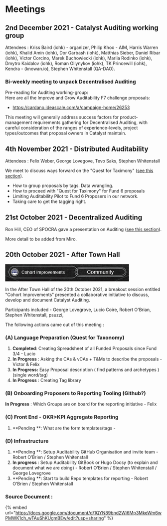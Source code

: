 # Meetings

## 2nd December 2021 - Catalyst Auditing working group

Attendees : Kriss Baird (iohk) - organizer, Philip Khoo - AIM, Harris Warren (iohk), Khalid Amin (iohk), Dor Garbash (iohk), Matthias Sieber, Daniel Ribar (iohk), Victor Corcino, Marek Buchowiecki (iohk), Mariia Rodinko (iohk), Dmytro Kaidalov (iohk), Roman Oliynykov (iohk), TK Princewill (iohk), Kendra - (knowan.io), Stephen Whitenstall (QA-DAO).

### Bi-weekly meeting to unpack Decentralised Auditing

Pre-reading for Auditing working-group:\
Here are all the Improve and Grow Auditability F7 challenge proposals:

* https://cardano.ideascale.com/a/campaign-home/26253

This meeting will generally address success factors for product-management requirements gathering for Decentralised Auditing, with careful consideration of the ranges of experience-levels, project types/outcomes that proposal owners in Catalyst maintain.

## 4th November 2021 - Distributed Auditability

Attendees : Felix Weber, George Lovegove, Tevo Saks, Stephen Whitenstall

We meet to discuss ways forward on the "Quest for Taximony" ([see this section](quest-for-taxonomy.md)).

* How to group proposals by tags. Data wrangling.
* How to proceed with "Quest for Taximony" for Fund 6 proposals
* Limiting Auditability Pilot to Fund 6 Proposers in our network.
* Taking care to get the tagging right.

## 21st October 2021 - Decentralized Auditing

Ron Hill, CEO of SPOCRA gave a presentation on Auditing ([see this section](audit-presentation.md#presentation)).

More detail to be added from Miro.

## 20th October 2021 - After Town Hall

![Cohort Improvements - Community](<../.gitbook/assets/2021-10-26 (14).png>)

In the After Town Hall of the 20th October 2021, a breakout session entitled "Cohort Improvements" presented a collaborative initiative to discuss, develop and document Catalyst Auditing.

Participants included - George Lovegrove, Lucio Coire, Robert O'Brian, Stephen Whitenstall, psuzzi,

The following actions came out of this meeting :

### (A) Language Preparation (Quest for Taxonomy) <a href="#docs-internal-guid-1cfd680d-7fff-fd81-7678-dcc4c22463c3" id="docs-internal-guid-1cfd680d-7fff-fd81-7678-dcc4c22463c3"></a>

1. **Completed**: Creating Spreadsheet of all Funded Proposals since Fund 3/4 - Lucio
2. **In Progress** : Asking the CAs & vCAs + T\&Ms to describe the proposals - Victor & Felix
3. **In Progress:** Easy Proposal description ( find patterns and archetypes ) (single word/tag)
4. **In Progress** : Creating Tag library

### (B) Onboarding Proposers to Reporting Tooling (Github?)

**In Progress** : Which Groups are on board for the reporting initiative - Felix

### (C) Front End - OKR>KPI Aggregate Reporting

1. \*\*Pending \*\*: What are the form templates/tags -

### (D) Infrastructure

1. \*\*Pending \*\*: Setup Auditability GitHub Organisation and invite team - Robert O’Brien / Stephen Whitenstall
2. **In progress** : Setup Auditability GitBook or Hugo Docsy (to explain and document what we are doing) - Robert O’Brien / Stephen Whitenstall / George Lovegrove
3. \*\*Pending \*\*: Start to build Repo templates for reporting - Robert O’Brien / Stephen Whitenstall

### Source Document :

{% embed url="https://docs.google.com/document/d/1QYN89bnd2Wi6Mp3MkeWm6wPMWK1ch_wTAuShKUgmBEw/edit?usp=sharing" %}
